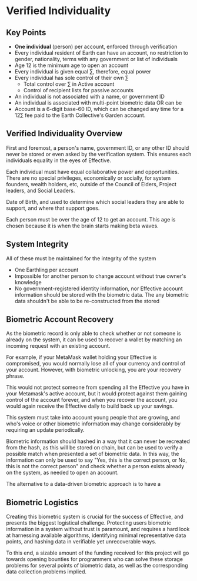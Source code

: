 # Verified Individuality


## Key Points
- **One individual** (person) per account, enforced through verification
- Every individual resident of Earth can have an account, no restriction to gender, nationality, terms with any government or list of individuals
- Age 12 is the minimum age to open an account 
- Every individual is given equal ∑, therefore, equal power
- Every individual has sole control of their own ∑
	- Total control over ∑ in Active account
	- Control of recipient lists for passive accounts
- An individual is not associated with a name, or government ID 
- An individual is associated with multi-point biometric data OR can be 
- Account is a 6-digit base-60 ID, which can be changed any time for a 12∑ fee paid to the Earth Collective's Garden account.


## Verified Individuality Overview
First and foremost, a person's name, government ID, or any other ID should never be stored or even asked by the verification system. This ensures each individuals equality in the eyes of Effective. 

Each individual must have equal collaborative power and opportunities. There are no special privileges, economically or socially, for system founders, wealth holders, etc, outside of the Council of Elders, Project leaders, and Social Leaders.

Date of Birth, and  used to determine which social leaders they are able to support, and where that support goes. 

Each person must be over the age of 12 to get an account. This age is chosen because it is when the brain starts making beta waves.

## System Integrity
All of these must be maintained for the integrity of the system
 - One Earthling per account
 - Impossible for another person to change account without true owner's knowledge
 - No government-registered identity information, nor Effective account information should be stored with the biometric data. The any biometric data shouldn't be able to be re-constructed from the stored 

## Biometric Account Recovery
As the biometric record is only able to check whether or not someone is already on the system, it can be used to recover a wallet by matching an incoming request with an existing account. 

For example, if your MetaMask wallet holding your Effective is compromised, you would normally lose all of your currency and control of your account. However, with biometric unlocking, you are your recovery phrase.

This would not protect someone from spending all the Effective you have in your Metamask's active account, but it would protect against them gaining control of the account forever, and when you recover the account, you would again receive the Effective daily to build back up your savings. 

This system must take into account young people that are growing, and who's voice or other biometric information may change considerably by requiring an update periodically. 

Biometric information should hashed in a way that it can never be recreated from the hash, as this will be stored on chain, but can be used to verify a possible match when presented a set of biometric data. In this way, the information can only be used to say "Yes, this is the correct person, or No, this is not the correct person" and check whether a person exists already on the system, as needed to open an account. 

The alternative to a data-driven biometric approach is to have a 

## Biometric Logistics
Creating this biometric system is crucial for the success of Effective, and presents the biggest logistical challenge. Protecting users biometric information in a system without trust is paramount, and requires a hard look at harnessing available algorithms, identifying minimal representative data points, and hashing data in verifiable yet unrecoverable ways. 

To this end, a sizable amount of the funding received for this project will go towards opening bounties for programmers who can solve these storage problems for several points of biometric data, as well as the corresponding data collection problems implied. 
<!--stackedit_data:
eyJoaXN0b3J5IjpbMTU4MjQxNTg2LDM1NzMxNjc0LDczMDk5OD
ExNl19
-->